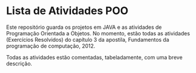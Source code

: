 # Lista de Atividades POO
<p>
    Este repositório guarda os projetos em JAVA e as atividades de Programação Orientada a Objetos.
  No momento, estão todas as atividades (Exercícios Resolvidos) do capítulo 3 da apostila, Fundamentos da programação de computação, 2012.

</p>

<p>
  Todas as atividades estão comentadas, tabeladamente, com uma breve descrição.
</p>

